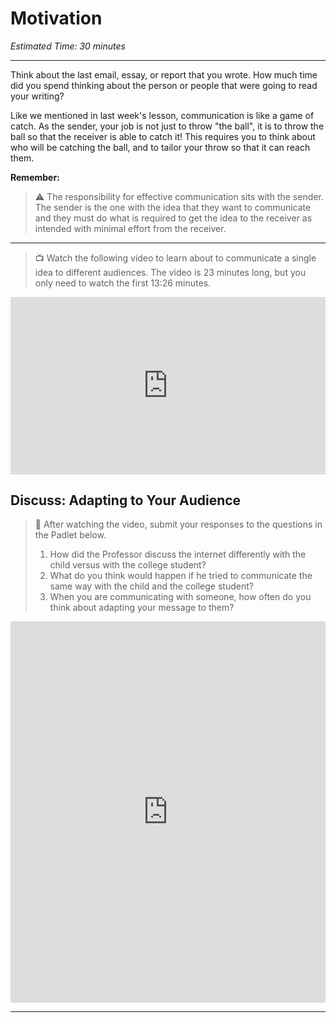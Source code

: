 # Motivation

*Estimated Time: 30 minutes*

---

Think about the last email, essay, or report that you wrote. How much time did you spend thinking about the person or people that were going to read your writing?

Like we mentioned in last week's lesson, communication is like a game of catch. As the sender, your job is not just to throw "the ball", it is to throw the ball so that the receiver is able to catch it! This requires you to think about who will be catching the ball, and to tailor your throw so that it can reach them. 

**Remember:**
> ⚠️ The responsibility for effective communication sits with the sender. The sender is the one with the idea that they want to communicate and they must do what is required to get the idea to the receiver as intended with minimal effort from the receiver.

---

> 📺 Watch the following video to learn about to communicate a single idea to different audiences. The video is 23 minutes long, but you only need to watch the first 13:26 minutes.

<div style="position: relative; padding-bottom: 56.25%; height: 0;"><iframe src="https://www.youtube.com/embed/0EqKnvzo3no" title="YouTube video player" frameborder="0" allow="accelerometer; autoplay; clipboard-write; encrypted-media; gyroscope; picture-in-picture" allowfullscreen style="position: absolute; top: 0; left: 0; width: 100%; height: 100%;"></iframe></div>

## Discuss: Adapting to Your Audience

> 💬 After watching the video, submit your responses to the questions in the Padlet below.
> 1) How did the Professor discuss the internet differently with the child versus with the college student?
> 2) What do you think would happen if he tried to communicate the same way with the child and the college student?
> 3) When you are communicating with someone, how often do you think about adapting your message to them?

<div style="border:1px solid rgba(0,0,0,0.1);border-radius:2px;box-sizing:border-box;overflow:hidden;position:relative;width:100%;background:#F4F4F4"><iframe src="https://padlet.com/curriculumpad/meurbkvho54k5qvo" frameborder="0" allow="camera;microphone;geolocation" style="width:100%;height:608px;display:block;padding:0;margin:0"></iframe></div>

---




